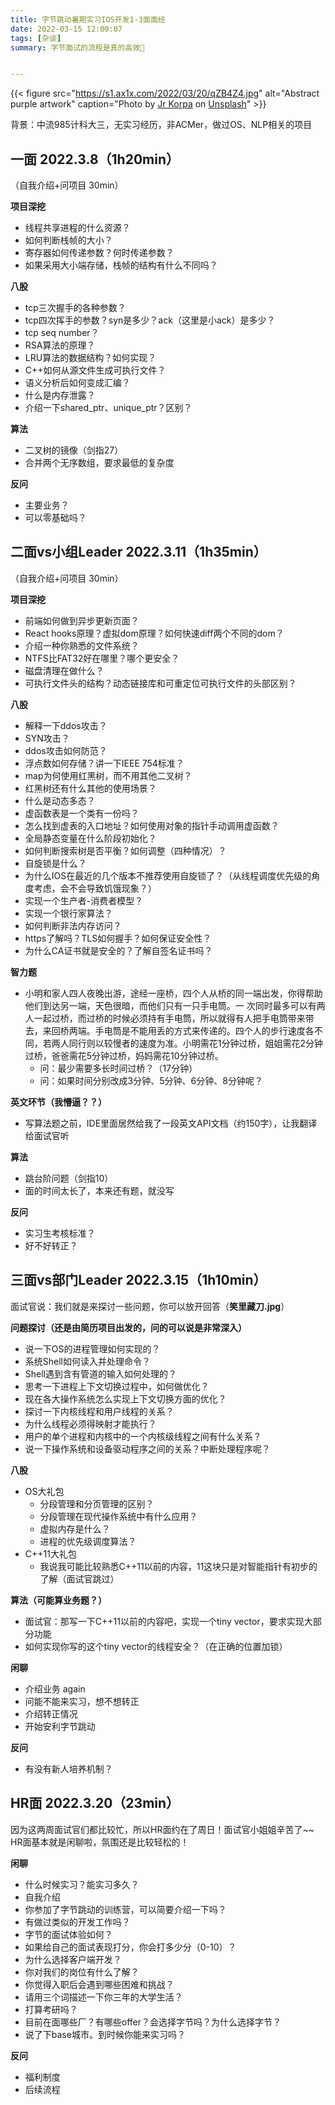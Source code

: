 ```yaml
---
title: 字节跳动暑期实习IOS开发1-3面面经
date: 2022-03-15 12:00:07
tags: [杂谈]
summary: 字节面试的流程是真的高效🥳


---
```




{{< figure
    src="https://s1.ax1x.com/2022/03/20/qZB4Z4.jpg"
    alt="Abstract purple artwork"
    caption="Photo by [Jr Korpa](https://unsplash.com/@jrkorpa) on [Unsplash](https://unsplash.com/)" >}}

背景：中流985计科大三，无实习经历，非ACMer，做过OS、NLP相关的项目



## 一面 2022.3.8（1h20min）

（自我介绍+问项目  30min）

**项目深挖**

- 线程共享进程的什么资源？
- 如何判断栈帧的大小？
- 寄存器如何传递参数？何时传递参数？
- 如果采用大小端存储，栈帧的结构有什么不同吗？

**八股**

- tcp三次握手的各种参数？
- tcp四次挥手的参数？syn是多少？ack（这里是小ack）是多少？
- tcp seq number？
- RSA算法的原理？
- LRU算法的数据结构？如何实现？
- C++如何从源文件生成可执行文件？
- 语义分析后如何变成汇编？
- 什么是内存泄露？
- 介绍一下shared_ptr、unique_ptr？区别？

**算法**

- 二叉树的镜像（剑指27）
- 合并两个无序数组，要求最低的复杂度

**反问**

- 主要业务？
- 可以零基础吗？



## 二面vs小组Leader 2022.3.11（1h35min）

（自我介绍+问项目  30min）

**项目深挖**

- 前端如何做到异步更新页面？
- React hooks原理？虚拟dom原理？如何快速diff两个不同的dom？
- 介绍一种你熟悉的文件系统？
- NTFS比FAT32好在哪里？哪个更安全？
- 磁盘清理在做什么？
- 可执行文件头的结构？动态链接库和可重定位可执行文件的头部区别？

**八股**

- 解释一下ddos攻击？
- SYN攻击？
- ddos攻击如何防范？
- 浮点数如何存储？讲一下IEEE 754标准？
- map为何使用红黑树，而不用其他二叉树？
- 红黑树还有什么其他的使用场景？
- 什么是动态多态？
- 虚函数表是一个类有一份吗？
- 怎么找到虚表的入口地址？如何使用对象的指针手动调用虚函数？
- 全局静态变量在什么阶段初始化？
- 如何判断搜索树是否平衡？如何调整（四种情况）？
- 自旋锁是什么？
- 为什么IOS在最近的几个版本不推荐使用自旋锁了？（从线程调度优先级的角度考虑，会不会导致饥饿现象？）
- 实现一个生产者-消费者模型？
- 实现一个银行家算法？
- 如何判断非法内存访问？
- https了解吗？TLS如何握手？如何保证安全性？
- 为什么CA证书就是安全的？了解自签名证书吗？

**智力题**

- 小明和家人四人夜晚出游，途经一座桥，四个人从桥的同一端出发，你得帮助他们到达另一端，天色很暗，而他们只有一只手电筒。一 次同时最多可以有两人一起过桥，而过桥的时候必须持有手电筒，所以就得有人把手电筒带来带去，来回桥两端。手电筒是不能用丢的方式来传递的。四个人的步行速度各不同，若两人同行则以较慢者的速度为准。小明需花1分钟过桥，姐姐需花2分钟过桥，爸爸需花5分钟过桥，妈妈需花10分钟过桥。
	- 问：最少需要多长时间过桥？（17分钟）
	- 问：如果时间分别改成3分钟、5分钟、6分钟、8分钟呢？

**英文环节（我懵逼？？）**

- 写算法题之前，IDE里面居然给我了一段英文API文档（约150字），让我翻译给面试官听

**算法**

- 跳台阶问题（剑指10）
- 面的时间太长了，本来还有题，就没写

**反问**

- 实习生考核标准？
- 好不好转正？



## 三面vs部门Leader 2022.3.15（1h10min）

面试官说：我们就是来探讨一些问题，你可以放开回答（**笑里藏刀.jpg**）

**问题探讨（还是由简历项目出发的，问的可以说是非常深入）**

- 说一下OS的进程管理如何实现的？
- 系统Shell如何读入并处理命令？
- Shell遇到含有管道的输入如何处理的？
- 思考一下进程上下文切换过程中，如何做优化？
- 现在各大操作系统怎么实现上下文切换方面的优化？
- 探讨一下内核线程和用户线程的关系？
- 为什么线程必须得映射才能执行？
- 用户的单个进程和内核中的一个内核级线程之间有什么关系？
- 说一下操作系统和设备驱动程序之间的关系？中断处理程序呢？

**八股**

- OS大礼包
	- 分段管理和分页管理的区别？
	- 分段管理在现代操作系统中有什么应用？
	- 虚拟内存是什么？
	- 进程的优先级调度算法？
- C++11大礼包
	- 我说我可能比较熟悉C++11以前的内容，11这块只是对智能指针有初步的了解（面试官跳过）

**算法（可能算业务题？）**

- 面试官：那写一下C++11以前的内容吧，实现一个tiny vector，要求实现大部分功能
- 如何实现你写的这个tiny vector的线程安全？（在正确的位置加锁）

**闲聊**

- 介绍业务 again
- 问能不能来实习，想不想转正
- 介绍转正情况
- 开始安利字节跳动

**反问**

- 有没有新人培养机制？



## HR面 2022.3.20（23min）

因为这两周面试官们都比较忙，所以HR面约在了周日！面试官小姐姐辛苦了~~
HR面基本就是闲聊啦，氛围还是比较轻松的！

**闲聊**

- 什么时候实习？能实习多久？
- 自我介绍
- 你参加了字节跳动的训练营，可以简要介绍一下吗？
- 有做过类似的开发工作吗？
- 字节的面试体验如何？
- 如果给自己的面试表现打分，你会打多少分（0-10）？
- 为什么选择客户端开发？
- 你对我们的岗位有什么了解？
- 你觉得入职后会遇到哪些困难和挑战？
- 请用三个词描述一下你三年的大学生活？
- 打算考研吗？
- 目前在面哪些厂？有哪些offer？会选择字节吗？为什么选择字节？
- 说了下base城市。到时候你能来实习吗？

**反问**

- 福利制度
- 后续流程
